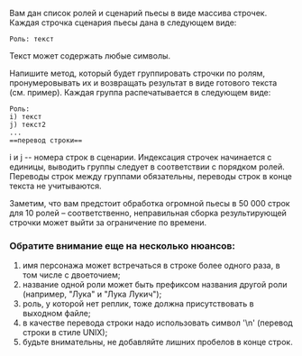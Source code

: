 Вам дан список ролей и сценарий пьесы в виде массива строчек.
Каждая строчка сценария пьесы дана в следующем виде:

```
Роль: текст
```

Текст может содержать любые символы.

Напишите метод, который будет группировать строчки по ролям, пронумеровывать их и возвращать результат в виде готового текста (см. пример). Каждая группа распечатывается в следующем виде:

```
Роль:
i) текст
j) текст2
...
==перевод строки==
```

i и j -- номера строк в сценарии. Индексация строчек начинается с единицы, выводить группы следует в соответствии с порядком ролей. Переводы строк между группами обязательны, переводы строк в конце текста не учитываются.

Заметим, что вам предстоит обработка огромной пьесы в 50 000 строк для 10 ролей – соответственно, неправильная сборка результирующей строчки может выйти за ограничение по времени.

### Обратите внимание еще на несколько нюансов:

1) имя персонажа может встречаться в строке более одного раза, в том числе с двоеточием;
2) название одной роли может быть префиксом названия другой роли (например, "Лука" и "Лука Лукич");
3) роль, у которой нет реплик, тоже должна присутствовать в выходном файле;
4) в качестве перевода строки надо использовать символ '\n' (перевод строки в стиле UNIX);
5) будьте внимательны, не добавляйте лишних пробелов в конце строк.
